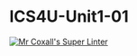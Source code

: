 # ICS4U-Unit1-01

[![Mr Coxall's Super Linter](https://github.com/AndiCucka/ICS4U-Unit1-01/workflows/Mr%20Coxall's%20Super%20Linter/badge.svg)](https://github.com/AndiCucka/ICS4U-Unit1-01/actions/)
